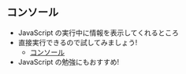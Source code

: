 ## コンソール
 * JavaScript の実行中に情報を表示してくれるところ
 * 直接実行できるので試してみましょう!
   - [コンソール](https://developer.chrome.com/devtools/docs/console#basic-operation)
 * JavaScript の勉強にもおすすめ!
